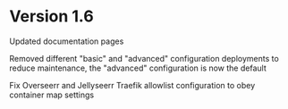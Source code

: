 # Version 1.6

Updated documentation pages

Removed different "basic" and "advanced" configuration deployments to reduce maintenance, the "advanced" configuration is now the default

Fix Overseerr and Jellyseerr Traefik allowlist configuration to obey container map settings
